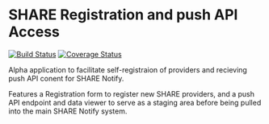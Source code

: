# SHARE Registration and push API Access


[![Build Status](https://travis-ci.org/erinspace/shareregistration.svg?branch=master)](https://travis-ci.org/erinspace/shareregistration) [![Coverage Status](https://coveralls.io/repos/erinspace/shareregistration/badge.svg?branch=master)](https://coveralls.io/r/erinspace/shareregistration?branch=master)

Alpha application to facilitate self-registraion of providers and recieving
push API conent for SHARE Notify.

Features a Registration form to register new SHARE providers, and a push API endpoint
and data viewer to serve as a staging area before being pulled into the main
SHARE Notify system.
